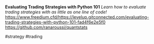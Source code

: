 **Evaluating Trading Strategies with Python 101**
*Learn how to evaluate trading strategies with as little as one line of code!*
https://www.freedium.cfd/https://levelup.gitconnected.com/evaluating-trading-strategies-with-python-101-fad4f6e2e5f0
https://github.com/ranaroussi/quantstats

#strategy #trading 